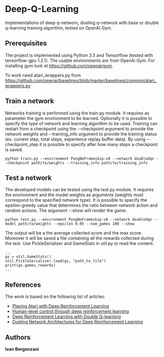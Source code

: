 # Deep-Q-Learning
Implementations of deep q-networn, dueling q-network with base or double q-learning training algorithm, tested on OpenAI Gym. 

## Prerequisites

The project is implemented using Python 3.5 and Tensorflow (tested with tensorflow-gpu 1.2.1).
The usable environments are from OpenAi Gym. For installing gym look at https://github.com/openai/gym.

To work need atari_wrappers.py from https://github.com/openai/baselines/blob/master/baselines/common/atari_wrappers.py

##  Train a network

Networks training is performed using the train.py module. It requires as parameter the gym environment to be learned. Optionally it is possible to specify the type of network and learning algorithm to be used. Training can restart from a checkpoint using the --checkpoint argument to provide the network weights and --training_info argument to provide the training status (es. current step, total steps, experience replay buffer data). By using --checkpoint_step it is possible to specify after how many steps a checkpoint is saved.

```
python train.py --environment PongNoFrameskip-v0 --network doubledqn --checkpoint path/to/weights --training_info path/to/training_info
```

## Test a network

The developed models can be tested using the test.py module. It requires the environment and the model weights as arguments (weights must correspond to the specified network type). It is possible to specify the epsilon-greedy value that determines the ratio between network action and random actions.  The argument --show will render the game. 

```
python test.py --environment PongNoFrameskip-v0 --network doubledqn --model path/to/weights --epsilon 0.05 --num_games 100 --show
```

The output will be a the average collected score and the max score. Moreover it will be saved a file containing all the rewards collected during the test. Use PickleSerializer and GameStats in util.py to read the content.

```
...
gs = util.GameStats()
util.PickleSerializer.load(gs, "path_to_file")
print(gs.games_rewards)
...
```


## References
The work is based on the following list of articles:

* [Playing Atari with Deep Reinforcement Learning](https://arxiv.org/abs/1312.5602)
* [Human-level control through deep reinforcement learning](https://storage.googleapis.com/deepmind-media/dqn/DQNNaturePaper.pdf)
* [Deep Reinforcement Learning with Double Q-learning](https://arxiv.org/abs/1509.06461)
* [Dueling Network Architectures for Deep Reinforcement Learning](https://arxiv.org/abs/1511.06581)

## Authors

**Ivan Bergonzani**

